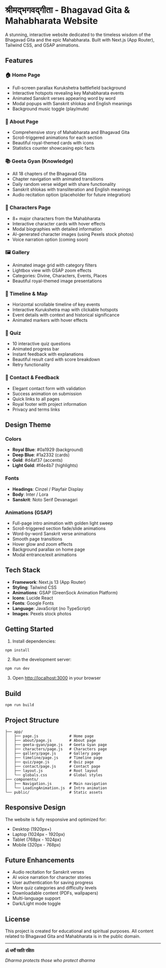 # श्रीमद्भगवद्गीता - Bhagavad Gita & Mahabharata Website

A stunning, interactive website dedicated to the timeless wisdom of the Bhagavad Gita and the epic Mahabharata. Built with Next.js (App Router), Tailwind CSS, and GSAP animations.

## Features

### 🏠 Home Page
- Full-screen parallax Kurukshetra battlefield background
- Interactive hotspots revealing key Mahabharata events
- Animated Sanskrit verses appearing word by word
- Modal popups with Sanskrit shlokas and English meanings
- Background music toggle (play/mute)

### 📖 About Page
- Comprehensive story of Mahabharata and Bhagavad Gita
- Scroll-triggered animations for each section
- Beautiful royal-themed cards with icons
- Statistics counter showcasing epic facts

### 📚 Geeta Gyan (Knowledge)
- All 18 chapters of the Bhagavad Gita
- Chapter navigation with animated transitions
- Daily random verse widget with share functionality
- Sanskrit shlokas with transliteration and English meanings
- Audio recitation option (placeholder for future integration)

### 👑 Characters Page
- 8+ major characters from the Mahabharata
- Interactive character cards with hover effects
- Modal biographies with detailed information
- AI-generated character images (using Pexels stock photos)
- Voice narration option (coming soon)

### 🖼️ Gallery
- Animated image grid with category filters
- Lightbox view with GSAP zoom effects
- Categories: Divine, Characters, Events, Places
- Beautiful royal-themed image presentations

### 📅 Timeline & Map
- Horizontal scrollable timeline of key events
- Interactive Kurukshetra map with clickable hotspots
- Event details with context and historical significance
- Animated markers with hover effects

### 🎯 Quiz
- 10 interactive quiz questions
- Animated progress bar
- Instant feedback with explanations
- Beautiful result card with score breakdown
- Retry functionality

### 📧 Contact & Feedback
- Elegant contact form with validation
- Success animation on submission
- Quick links to all pages
- Royal footer with project information
- Privacy and terms links

## Design Theme

### Colors
- **Royal Blue**: #0a1929 (background)
- **Deep Blue**: #1a2332 (cards)
- **Gold**: #d4af37 (accents)
- **Light Gold**: #f4e4b7 (highlights)

### Fonts
- **Headings**: Cinzel / Playfair Display
- **Body**: Inter / Lora
- **Sanskrit**: Noto Serif Devanagari

### Animations (GSAP)
- Full-page intro animation with golden light sweep
- Scroll-triggered section fade/slide animations
- Word-by-word Sanskrit verse animations
- Smooth page transitions
- Hover glow and zoom effects
- Background parallax on home page
- Modal entrance/exit animations

## Tech Stack

- **Framework**: Next.js 13 (App Router)
- **Styling**: Tailwind CSS
- **Animations**: GSAP (GreenSock Animation Platform)
- **Icons**: Lucide React
- **Fonts**: Google Fonts
- **Language**: JavaScript (no TypeScript)
- **Images**: Pexels stock photos

## Getting Started

1. Install dependencies:
```bash
npm install
```

2. Run the development server:
```bash
npm run dev
```

3. Open [http://localhost:3000](http://localhost:3000) in your browser

## Build

```bash
npm run build
```

## Project Structure

```
├── app/
│   ├── page.js              # Home page
│   ├── about/page.js        # About page
│   ├── geeta-gyan/page.js   # Geeta Gyan page
│   ├── characters/page.js   # Characters page
│   ├── gallery/page.js      # Gallery page
│   ├── timeline/page.js     # Timeline page
│   ├── quiz/page.js         # Quiz page
│   ├── contact/page.js      # Contact page
│   ├── layout.js            # Root layout
│   └── globals.css          # Global styles
├── components/
│   ├── Navigation.js        # Main navigation
│   └── LoadingAnimation.js  # Intro animation
└── public/                  # Static assets
```

## Responsive Design

The website is fully responsive and optimized for:
- Desktop (1920px+)
- Laptop (1024px - 1920px)
- Tablet (768px - 1024px)
- Mobile (320px - 768px)

## Future Enhancements

- Audio recitation for Sanskrit verses
- AI voice narration for character stories
- User authentication for saving progress
- More quiz categories and difficulty levels
- Downloadable content (PDFs, wallpapers)
- Multi-language support
- Dark/Light mode toggle

## License

This project is created for educational and spiritual purposes. All content related to Bhagavad Gita and Mahabharata is in the public domain.

---

**ॐ धर्मो रक्षति रक्षितः**

*Dharma protects those who protect dharma*
